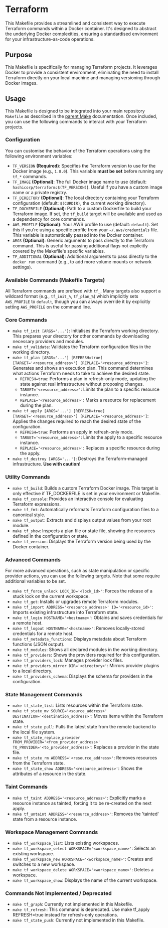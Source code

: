 # Terraform

This Makefile provides a streamlined and consistent way to execute Terraform commands within a Docker container. 
It's designed to abstract the underlying Docker complexities, ensuring a standardised environment for your infrastructure-as-code operations.

## Purpose

This Makefile is specifically for managing Terraform projects. 
It leverages Docker to provide a consistent environment, eliminating the need to install Terraform directly on your local machine and managing versioning through Docker images.

## Usage

This Makefile is designed to be integrated into your main repository `Makefile` as described in the [parent Make](../README.md) documentation. 
Once included, you can use the following commands to interact with your Terraform projects.

### Configuration

You can customise the behavior of the Terraform operations using the following environment variables:
* `TF_VERSION` **(Required)**: Specifies the Terraform version to use for the Docker image (e.g., `1.8.0`). This variable **must be set** before running any `tf_*` commands.
* `TF_IMAGE` **(Optional)**: The full Docker image name to use (default: `hashicorp/terraform:$(TF_VERSION)`). Useful if you have a custom image name or a private registry.
* `TF_DIRECTORY` **(Optional)**: The local directory containing your Terraform configuration (default: `$(CURDIR)`, the current working directory).
* `TF_DOCKERFILE` **(Optional)**: Path to a custom Dockerfile to build your Terraform image. If set, the `tf_build` target will be available and used as a dependency for core commands.
* `AWS_PROFILE` **(Optional)**: Your AWS profile to use (default: `default`). Set this if you're using a specific profile from your `~/.aws/credentials` file. This variable is automatically passed into the Docker container.
* `ARGS` **(Optional)**: Generic arguments to pass directly to the Terraform command. This is useful for passing additional flags not explicitly covered by the Makefile's specific variables.
* `TF_ADDITIONAL` **(Optional)**: Additional arguments to pass directly to the `docker run` command (e.g., to add more volume mounts or network settings).

### Available Commands (Makefile Targets)

All Terraform commands are prefixed with `tf_`. Many targets also support a wildcard format (e.g., `tf_init_%`, `tf_plan_%`) which implicitly sets `AWS_PROFILE` to `default`, though you can always override it by explicitly setting `AWS_PROFILE` on the command line.

### Core Commands

* `make tf_init [ARGS='...']`: Initialises the Terraform working directory. This prepares your directory for other commands by downloading necessary providers and modules.
* `make tf_validate`: Validates the Terraform configuration files in the working directory.
* `make tf_plan [ARGS='...'] [REFRESH=true] [TARGET='<resource_address>'] [REPLACE='<resource_address>']`: Generates and shows an execution plan. This command determines what actions Terraform needs to take to achieve the desired state.
	* `REFRESH=true`: Performs a plan in refresh-only mode, updating the state against real infrastructure without proposing changes.
	* `TARGET='<resource_address>'`: Limits the plan to a specific resource instance.
	* `REPLACE='<resource_address>'`: Marks a resource for replacement during the plan.
* `make tf_apply [ARGS='...'] [REFRESH=true] [TARGET='<resource_address>'] [REPLACE='<resource_address>']`: Applies the changes required to reach the desired state of the configuration.
	* `REFRESH=true`: Performs an apply in refresh-only mode.
	* `TARGET='<resource_address>'`: Limits the apply to a specific resource instance.
	* `REPLACE='<resource_address>'`: Replaces a specific resource during the apply.
* `make tf_destroy [ARGS='...']`: Destroys the Terraform-managed infrastructure. **Use with caution!**

### Utility Commands

* `make tf_build`: Builds a custom Terraform Docker image. This target is only effective if TF_DOCKERFILE is set in your environment or Makefile.
* `make tf_console`: Provides an interactive console for evaluating Terraform expressions.
* `make tf_fmt`: Automatically reformats Terraform configuration files to a canonical style.
* `make tf_output`: Extracts and displays output values from your root module.
* `make tf_show`: Inspects a plan file or state file, showing the resources defined in the configuration or state.
* `make tf_version`: Displays the Terraform version being used by the Docker container.

### Advanced Commands

For more advanced operations, such as state manipulation or specific provider actions, you can use the following targets. Note that some require additional variables to be set.
* `make tf_force_unlock LOCK_ID='<lock_id>'`: Forces the release of a stuck lock on the current workspace.
* `make tf_get`: Installs or upgrades remote Terraform modules.
* `make tf_import ADDRESS='<resource_address>' ID='<resource_id>'`: Imports existing infrastructure into Terraform state.
* `make tf_login HOSTNAME='<hostname>'`: Obtains and saves credentials for a remote host.
* `make tf_logout HOSTNAME='<hostname>'`: Removes locally-stored credentials for a remote host.
* `make tf_metadata_functions`: Displays metadata about Terraform functions (JSON output).
* `make tf_modules`: Shows all declared modules in the working directory.
* `make tf_providers`: Shows the providers required for this configuration.
* `make tf_providers_lock`: Manages provider lock files.
* `make tf_providers_mirror DIR='<directory>'`: Mirrors provider plugins to a local directory.
* `make tf_providers_schema`: Displays the schema for providers in the configuration.

### State Management Commands

* `make tf_state_list`: Lists resources within the Terraform state.
* `make tf_state_mv SOURCE='<source_address>' DESTINATION='<destination_address>'`: Moves items within the Terraform state.
* `make tf_state_pull`: Pulls the latest state from the remote backend to the local file system.
* `make tf_state_replace_provider FROM_PROVIDER='<from_provider_address>' TO_PROVIDER='<to_provider_address>'`: Replaces a provider in the state file.
* `make tf_state_rm ADDRESS='<resource_address>'`: Removes resources from the Terraform state.
* `make tf_state_show ADDRESS='<resource_address>'`: Shows the attributes of a resource in the state.

### Taint Commands

* `make tf_taint ADDRESS='<resource_address>'`: Explicitly marks a resource instance as tainted, forcing it to be re-created on the next apply.
* `make tf_untaint ADDRESS='<resource_address>'`: Removes the 'tainted' state from a resource instance.

### Workspace Management Commands

* `make tf_workspace_list`: Lists existing workspaces.
* `make tf_workspace_select WORKSPACE='<workspace_name>'`: Selects an existing workspace.
* `make tf_workspace_new WORKSPACE='<workspace_name>'`: Creates and switches to a new workspace.
* `make tf_workspace_delete WORKSPACE='<workspace_name>'`: Deletes a workspace.
* `make tf_workspace_show`: Displays the name of the current workspace.

### Commands Not Implemented / Deprecated

* `make tf_graph`: Currently not implemented in this Makefile.
* `make tf_refresh`: This command is deprecated. Use make tf_apply REFRESH=true instead for refresh-only operations.
* `make tf_state_push`: Currently not implemented in this Makefile.

